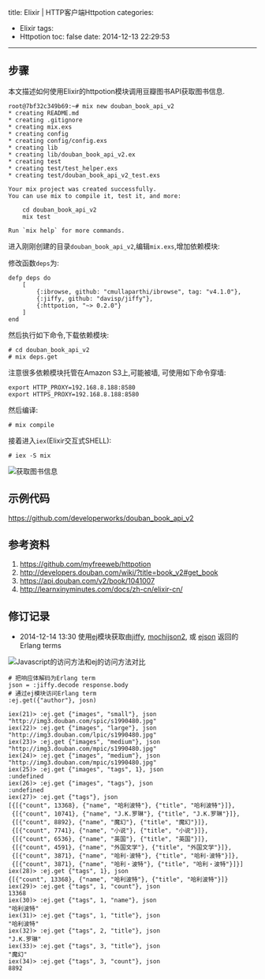 title: Elixir | HTTP客户端Httpotion
categories:
  - Elixir
tags:
  - Httpotion
toc: false
date: 2014-12-13 22:29:53
---


## 步骤

本文描述如何使用Elixir的httpotion模块调用豆瓣图书API获取图书信息.

    root@7bf32c349b69:~# mix new douban_book_api_v2
    * creating README.md
    * creating .gitignore
    * creating mix.exs
    * creating config
    * creating config/config.exs
    * creating lib
    * creating lib/douban_book_api_v2.ex
    * creating test
    * creating test/test_helper.exs
    * creating test/douban_book_api_v2_test.exs

    Your mix project was created successfully.
    You can use mix to compile it, test it, and more:

        cd douban_book_api_v2
        mix test

    Run `mix help` for more commands.


进入刚刚创建的目录`douban_book_api_v2`,编辑`mix.exs`,增加依赖模块:

修改函数`deps`为:

```
defp deps do
    [
        {:ibrowse, github: "cmullaparthi/ibrowse", tag: "v4.1.0"},
        {:jiffy, github: "davisp/jiffy"},
        {:httpotion, "~> 0.2.0"}
    ]
end
```

然后执行如下命令,下载依赖模块:

```
# cd douban_book_api_v2
# mix deps.get
```

注意很多依赖模块托管在Amazon S3上,可能被墙, 可使用如下命令穿墙:

```
export HTTP_PROXY=192.168.8.188:8580
export HTTPS_PROXY=192.168.8.188:8580
```

然后编译:

```
# mix compile
```

接着进入`iex`(Elixir交互式SHELL):

```
# iex -S mix
```
![获取图书信息](/assets/images/F228B9AD-80CE-4875-AFCB-49BF5446A67D.png)


## 示例代码

https://github.com/developerworks/douban_book_api_v2


## 参考资料

1. https://github.com/myfreeweb/httpotion
2. http://developers.douban.com/wiki/?title=book_v2#get_book
3. https://api.douban.com/v2/book/1041007
4. http://learnxinyminutes.com/docs/zh-cn/elixir-cn/


## 修订记录

- 2014-12-14 13:30
使用[ej][4]模块获取由[jiffy][1], [mochijson2][2], 或 [ejson][3] 返回的Erlang terms

![Javascript的访问方法和ej的访问方法对比](/assets/images/C2B21544-3DDE-48FF-A83E-229C5463790A.png)

```
# 把响应体解码为Erlang term
json = :jiffy.decode response.body
# 通过ej模块访问Erlang term
:ej.get({"author"}, josn)
```

```
iex(21)> :ej.get {"images", "small"}, json
"http://img3.douban.com/spic/s1990480.jpg"
iex(22)> :ej.get {"images", "large"}, json
"http://img3.douban.com/lpic/s1990480.jpg"
iex(23)> :ej.get {"images", "medium"}, json
"http://img3.douban.com/mpic/s1990480.jpg"
iex(24)> :ej.get {"images", "medium"}, json
"http://img3.douban.com/mpic/s1990480.jpg"
iex(25)> :ej.get {"images", "tags", 1}, json
:undefined
iex(26)> :ej.get {"images", "tags"}, json
:undefined
iex(27)> :ej.get {"tags"}, json
[{[{"count", 13368}, {"name", "哈利波特"}, {"title", "哈利波特"}]},
 {[{"count", 10741}, {"name", "J.K.罗琳"}, {"title", "J.K.罗琳"}]},
 {[{"count", 8892}, {"name", "魔幻"}, {"title", "魔幻"}]},
 {[{"count", 7741}, {"name", "小说"}, {"title", "小说"}]},
 {[{"count", 6536}, {"name", "英国"}, {"title", "英国"}]},
 {[{"count", 4591}, {"name", "外国文学"}, {"title", "外国文学"}]},
 {[{"count", 3871}, {"name", "哈利·波特"}, {"title", "哈利·波特"}]},
 {[{"count", 3871}, {"name", "哈利・波特"}, {"title", "哈利・波特"}]}]
iex(28)> :ej.get {"tags", 1}, json
{[{"count", 13368}, {"name", "哈利波特"}, {"title", "哈利波特"}]}
iex(29)> :ej.get {"tags", 1, "count"}, json
13368
iex(30)> :ej.get {"tags", 1, "name"}, json
"哈利波特"
iex(31)> :ej.get {"tags", 1, "title"}, json
"哈利波特"
iex(32)> :ej.get {"tags", 2, "title"}, json
"J.K.罗琳"
iex(33)> :ej.get {"tags", 3, "title"}, json
"魔幻"
iex(34)> :ej.get {"tags", 3, "count"}, json
8892
```

  [1]: https://github.com/davisp/jiffy
  [2]: https://github.com/mochi/mochiweb
  [3]: https://github.com/benoitc/ejson
  [4]: https://github.com/seth/ej

